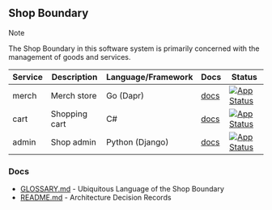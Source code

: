 ## Shop Boundary

> [!NOTE]
> The Shop Boundary in this software system is primarily concerned with the management of goods and services.

| Service | Description      | Language/Framework | Docs                                      | Status                                                                                                                                              |
|---------|------------------|--------------------|-------------------------------------------|-----------------------------------------------------------------------------------------------------------------------------------------------------|
| merch   | Merch store      | Go (Dapr)          | [docs](./boundaries/shop/merch/README.md) | [![App Status](https://argo.shortlink.best/api/badge?name=shortlink-merch&revision=true)](https://argo.shortlink.best/applications/shortlink-merch) |                                                                   
| cart    | Shopping cart    | C#                 | [docs](./boundaries/shop/cart/README.md)  | [![App Status](https://argo.shortlink.best/api/badge?name=shortlink-cart&revision=true)](https://argo.shortlink.best/applications/shortlink-cart)   |
| admin   | Shop admin       | Python (Django)    | [docs](./boundaries/shop/admin/README.md) | [![App Status](https://argo.shortlink.best/api/badge?name=shortlink-admin&revision=true)](https://argo.shortlink.best/applications/shortlink-admin) |

### Docs

- [GLOSSARY.md](./GLOSSARY.md) - Ubiquitous Language of the Shop Boundary
- [README.md](./docs/ADR/README.md) - Architecture Decision Records
